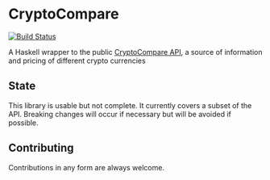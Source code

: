 # CryptoCompare

[![Build Status](https://travis-ci.org/aviaviavi/cryptocompare.svg?branch=master)](https://travis-ci.org/aviaviavi/cryptocompare)

A Haskell wrapper to the public [CryptoCompare API](https://www.cryptocompare.com/api/), a 
source of information and pricing of different crypto currencies

## State

This library is usable but not complete. It currently covers a subset of the API.
Breaking changes will occur if necessary but will be avoided if possible.

## Contributing

Contributions in any form are always welcome.
